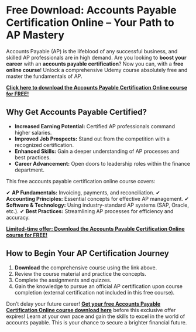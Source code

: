 # Free Download: Accounts Payable Certification Online – Your Path to AP Mastery

Accounts Payable (AP) is the lifeblood of any successful business, and skilled AP professionals are in high demand. Are you looking to **boost your career** with an **accounts payable certification**? Now you can, with a **free online course**! Unlock a comprehensive Udemy course absolutely free and master the fundamentals of AP.

[**Click here to download the Accounts Payable Certification Online course for FREE!**](https://udemywork.com/accounts-payable-certification-online)

## Why Get Accounts Payable Certified?

*   **Increased Earning Potential:** Certified AP professionals command higher salaries.
*   **Improved Job Prospects:** Stand out from the competition with a recognized certification.
*   **Enhanced Skills:** Gain a deeper understanding of AP processes and best practices.
*   **Career Advancement:** Open doors to leadership roles within the finance department.

This free accounts payable certification online course covers:

✔ **AP Fundamentals:** Invoicing, payments, and reconciliation.
✔ **Accounting Principles:** Essential concepts for effective AP management.
✔ **Software & Technology:** Using industry-standard AP systems (SAP, Oracle, etc.).
✔ **Best Practices:** Streamlining AP processes for efficiency and accuracy.

[**Limited-time offer: Download the Accounts Payable Certification Online course for FREE!**](https://udemywork.com/accounts-payable-certification-online)

## How to Begin Your AP Certification Journey

1.  **Download** the comprehensive course using the link above.
2.  Review the course material and practice the concepts.
3.  Complete the assignments and quizzes.
4.  Gain the knowledge to pursue an official AP certification upon course completion (external certification not included in this free course).

Don’t delay your future career! **[Get your free Accounts Payable Certification Online course download here](https://udemywork.com/accounts-payable-certification-online)** before this exclusive offer expires! Learn at your own pace and gain the skills to excel in the world of accounts payable. This is your chance to secure a brighter financial future.

